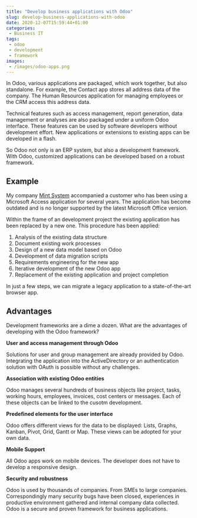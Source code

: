 ```yaml
---
title: "Develop business applications with Odoo"
slug: develop-business-applications-with-odoo
date: 2020-12-07T15:59:44+01:00
categories:
 - Business IT
tags:
 - odoo
 - development
 - framework
images:
 - /images/odoo-apps.png
---
```


In Odoo, various applications are packaged, which work together, but also standalone. For example, the Contact app stores all address data of the company. The Human Resources application for managing employees or the CRM access this address data.

<!--more-->

Technical features such as access management, report generation, data management or analyses are also packaged under a uniform Odoo interface. These features can be used by software developers without development effort. New applications or extensions to existing apps can be developed in a flash.

So Odoo not only is an ERP system, but also a development framework. With Odoo, customized applications can be developed based on a robust framework.

## Example

My company [Mint System](https://www.mint-system.ch/) accompanied a customer who has been using a Microsoft Access application for several years. The application has become outdated and is no longer supported by the latest Microsoft Office version.

Within the frame of an development project the existing application has been replaced by a new one. This procedure has been applied:

1. Analysis of the existing data structure
2. Document existing work processes
3. Design of a new data model based on Odoo
4. Development of data migration scripts
5. Requirements engineering for the new app
6. Iterative development of the new Odoo app
7. Replacement of the existing application and project completion

In just a few steps, we can migrate a legacy application to a state-of-the-art browser app.

## Advantages

Development frameworks are a dime a dozen. What are the advantages of developing with the Odoo framework?

**User and access management through Odoo**

Solutions for user and group management are already provided by Odoo. Integrating the application into the ActiveDirectory or an authentication solution with OAuth is possible without any challenges.

**Association with existing Odoo entities**

Odoo manages several hundreds of business objects like project, tasks, working hours, employees, invoices, cost centers or messages. Each of these objects can be linked to the cusotm development.

**Predefined elements for the user interface**

Odoo offers different views for the data to be displayed: Lists, Graphs, Kanban, Pivot, Grid, Gantt or Map. These views can be adopted for your own data.

**Mobile Support**

All Odoo apps work on mobile devices. The developer does not have to develop a responsive design.

**Security and robustness**

Odoo is used by thousands of companies. From SMEs to large companies. Correspondingly many security bugs have been closed, experiences in productive environment gathered and internal company data collected. Odoo is a secure and proven framework for business applications.